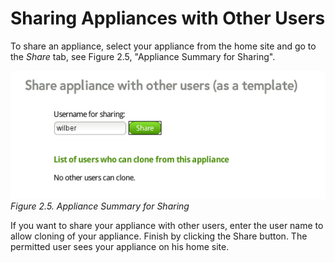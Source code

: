 # Sharing Appliances with Other Users

To share an appliance, select your appliance from the home site and go to the
*Share* tab, see Figure 2.5, "Appliance Summary for Sharing".

![Studio Sharing](studio-sharing.png "Figure 2.5. Appliance Summary for Sharing")
*Figure 2.5. Appliance Summary for Sharing*

If you want to share your appliance with other users, enter the user name to
allow cloning of your appliance. Finish by clicking the Share button. The
permitted user sees your appliance on his home site.
